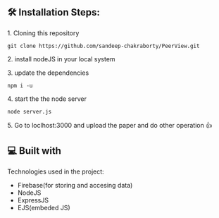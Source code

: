 <h2>🛠️ Installation Steps:</h2>

<p>1. Cloning this repository</p>

```
git clone https://github.com/sandeep-chakraborty/PeerView.git
```

<p>2. install nodeJS in your local system</p>

<p>3. update the dependencies</p>

```
npm i -u
```

<p>4. start the the node server</p>

```
node server.js
```

<p>5. Go to loclhost:3000 and upload the paper and do other operation 👍</p>

  
  
<h2>💻 Built with</h2>

Technologies used in the project:

*   Firebase(for storing and accesing data)
*   NodeJS
*   ExpressJS
*   EJS(embeded JS)
